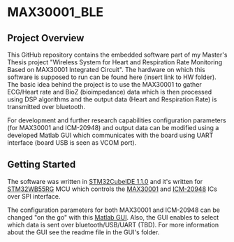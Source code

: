# MAX30001_BLE
## Project Overview
This GitHub repository contains the embedded software part of my Master's Thesis project "Wireless System for Heart and Respiration Rate Monitoring Based on MAX30001 Integrated Circuit". The hardware on which this software is supposed to run can be found here (insert link to HW folder). The basic idea behind the project is to use the MAX30001 to gather ECG/Heart rate and BioZ (bioimpedance) data which is then processed using DSP algorithms and the output data (Heart and Respiration Rate) is transmitted over bluetooth. 

For development and further research capabilities configuration parameters (for MAX30001 and ICM-20948) and output data can be modified using a developed Matlab GUI which communicates with the board using UART interface (board USB is seen as VCOM port).

## Getting Started

The software was written in [STM32CubeIDE 1.1.0](https://www.st.com/en/development-tools/stm32cubeide.html) and it's written for [STM32WB55RG](https://www.st.com/en/microcontrollers-microprocessors/stm32wb55rg.html) MCU which controls the [MAX30001](https://www.maximintegrated.com/en/products/analog/data-converters/analog-front-end-ics/MAX30001.html) and [ICM-20948](https://invensense.tdk.com/products/motion-tracking/9-axis/icm-20948/) ICs over SPI interface.

The configuration parameters for both MAX30001 and ICM-20948 can be changed "on the go" with this [Matlab GUI](). Also, the GUI enables to select which data is sent over bluetooth/USB/UART (TBD). For more information about the GUI see the readme file in the GUI's folder. 


